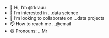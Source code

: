 - 👋 Hi, I’m @rkrauu
- 👀 I’m interested in ...data science
- 💞️ I’m looking to collaborate on ...data projects
- 📫 How to reach me ...@email
- 😄 Pronouns: ...Mr

<!---
rkrauu/rkrauu is a ✨ special ✨ repository because its `README.md` (this file) appears on your GitHub profile.
You can click the Preview link to take a look at your changes.
--->
